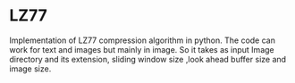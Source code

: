 # LZ77
Implementation of LZ77 compression algorithm in python.
The code can work for text and images but mainly in image.
So it takes as input Image directory and its extension, sliding window size ,look ahead buffer size and image size.
